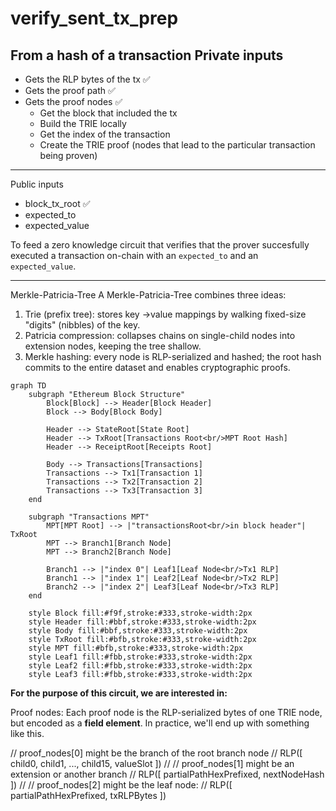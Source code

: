 # verify_sent_tx_prep

From a hash of a transaction
Private inputs
---
* Gets the RLP bytes of the tx ✅
* Gets the proof path ✅
* Gets the proof nodes ✅
  * Get the block that included the tx
  * Build the TRIE locally 
  * Get the index of the transaction
  * Create the TRIE proof (nodes that lead to the particular transaction being proven)
---
Public inputs
* block_tx_root ✅
* expected_to
* expected_value

To feed a zero knowledge circuit that verifies that the prover succesfully executed a transaction on-chain with an `expected_to` and an `expected_value`.

----

Merkle-Patricia-Tree
A Merkle-Patricia-Tree combines three ideas:
1. Trie (prefix tree): stores key ->value mappings by walking fixed-size "digits" (nibbles) of the key.
2. Patricia compression: collapses chains on single-child nodes into extension nodes, keeping the tree shallow.
3. Merkle hashing: every node is RLP-serialized and hashed; the root hash commits to the entire dataset and enables cryptographic proofs.

```mermaid
graph TD
    subgraph "Ethereum Block Structure"
        Block[Block] --> Header[Block Header]
        Block --> Body[Block Body]
        
        Header --> StateRoot[State Root]
        Header --> TxRoot[Transactions Root<br/>MPT Root Hash]
        Header --> ReceiptRoot[Receipts Root]
        
        Body --> Transactions[Transactions]
        Transactions --> Tx1[Transaction 1]
        Transactions --> Tx2[Transaction 2]
        Transactions --> Tx3[Transaction 3]
    end

    subgraph "Transactions MPT"
        MPT[MPT Root] --> |"transactionsRoot<br/>in block header"| TxRoot
        MPT --> Branch1[Branch Node]
        MPT --> Branch2[Branch Node]
        
        Branch1 --> |"index 0"| Leaf1[Leaf Node<br/>Tx1 RLP]
        Branch1 --> |"index 1"| Leaf2[Leaf Node<br/>Tx2 RLP]
        Branch2 --> |"index 2"| Leaf3[Leaf Node<br/>Tx3 RLP]
    end

    style Block fill:#f9f,stroke:#333,stroke-width:2px
    style Header fill:#bbf,stroke:#333,stroke-width:2px
    style Body fill:#bbf,stroke:#333,stroke-width:2px
    style TxRoot fill:#bfb,stroke:#333,stroke-width:2px
    style MPT fill:#bfb,stroke:#333,stroke-width:2px
    style Leaf1 fill:#fbb,stroke:#333,stroke-width:2px
    style Leaf2 fill:#fbb,stroke:#333,stroke-width:2px
    style Leaf3 fill:#fbb,stroke:#333,stroke-width:2px
```

**For the purpose of this circuit, we are interested in:** 


Proof nodes:
Each proof node is the RLP-serialized bytes of one TRIE node, but encoded as a **field element**. In practice, we'll end up with something like this.

// proof_nodes[0] might be the branch of the root branch node
// RLP([ child0, child1, ..., child15, valueSlot ])
//
// proof_nodes[1] might be an extension or another branch
// RLP([ partialPathHexPrefixed, nextNodeHash ])
//
// proof_nodes[2] might be the leaf node:
// RLP([ partialPathHexPrefixed, txRLPBytes ])

